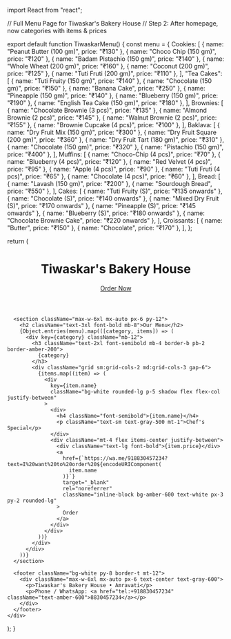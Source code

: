 import React from "react";

// Full Menu Page for Tiwaskar's Bakery House
// Step 2: After homepage, now categories with items & prices

export default function TiwaskarMenu() {
  const menu = {
    Cookies: [
      { name: "Peanut Butter (100 gm)", price: "₹130" },
      { name: "Choco Chip (150 gm)", price: "₹120" },
      { name: "Badam Pistachio (150 gm)", price: "₹140" },
      { name: "Whole Wheat (200 gm)", price: "₹160" },
      { name: "Coconut (200 gm)", price: "₹125" },
      { name: "Tuti Fruti (200 gm)", price: "₹110" },
    ],
    "Tea Cakes": [
      { name: "Tuti Fruity (150 gm)", price: "₹140" },
      { name: "Chocolate (150 gm)", price: "₹150" },
      { name: "Banana Cake", price: "₹250" },
      { name: "Pineapple (150 gm)", price: "₹140" },
      { name: "Blueberry (150 gm)", price: "₹190" },
      { name: "English Tea Cake (150 gm)", price: "₹180" },
    ],
    Brownies: [
      { name: "Chocolate Brownie (3 pcs)", price: "₹135" },
      { name: "Almond Brownie (2 pcs)", price: "₹145" },
      { name: "Walnut Brownie (2 pcs)", price: "₹155" },
      { name: "Brownie Cupcake (4 pcs)", price: "₹100" },
    ],
    Baklava: [
      { name: "Dry Fruit Mix (150 gm)", price: "₹300" },
      { name: "Dry Fruit Square (200 gm)", price: "₹360" },
      { name: "Dry Fruit Tart (180 gm)", price: "₹310" },
      { name: "Chocolate (150 gm)", price: "₹320" },
      { name: "Pistachio (150 gm)", price: "₹400" },
    ],
    Muffins: [
      { name: "Choco-Chip (4 pcs)", price: "₹70" },
      { name: "Blueberry (4 pcs)", price: "₹120" },
      { name: "Red Velvet (4 pcs)", price: "₹95" },
      { name: "Apple (4 pcs)", price: "₹90" },
      { name: "Tuti Fruti (4 pcs)", price: "₹65" },
      { name: "Chocolate (4 pcs)", price: "₹60" },
    ],
    Bread: [
      { name: "Lavash (150 gm)", price: "₹200" },
      { name: "Sourdough Bread", price: "₹550" },
    ],
    Cakes: [
      { name: "Tuti Fruity (S)", price: "₹135 onwards" },
      { name: "Chocolate (S)", price: "₹140 onwards" },
      { name: "Mixed Dry Fruit (S)", price: "₹170 onwards" },
      { name: "Pineapple (S)", price: "₹145 onwards" },
      { name: "Blueberry (S)", price: "₹180 onwards" },
      { name: "Chocolate Brownie Cake", price: "₹220 onwards" },
    ],
    Croissants: [
      { name: "Butter", price: "₹150" },
      { name: "Chocolate", price: "₹170" },
    ],
  };

  return (
    <div className="min-h-screen bg-gradient-to-b from-white to-amber-50 text-gray-800">
      <header className="bg-white shadow sticky top-0 z-30">
        <div className="max-w-6xl mx-auto px-6 py-4 flex items-center justify-between">
          <h1 className="text-xl font-semibold">Tiwaskar's Bakery House</h1>
          <a
            href="https://wa.me/918830457234"
            target="_blank"
            rel="noreferrer"
            className="inline-block bg-amber-500 text-white px-4 py-2 rounded-xl shadow"
          >
            Order Now
          </a>
        </div>
      </header>

      <section className="max-w-6xl mx-auto px-6 py-12">
        <h2 className="text-3xl font-bold mb-8">Our Menu</h2>
        {Object.entries(menu).map(([category, items]) => (
          <div key={category} className="mb-12">
            <h3 className="text-2xl font-semibold mb-4 border-b pb-2 border-amber-200">
              {category}
            </h3>
            <div className="grid sm:grid-cols-2 md:grid-cols-3 gap-6">
              {items.map((item) => (
                <div
                  key={item.name}
                  className="bg-white rounded-lg p-5 shadow flex flex-col justify-between"
                >
                  <div>
                    <h4 className="font-semibold">{item.name}</h4>
                    <p className="text-sm text-gray-500 mt-1">Chef's Special</p>
                  </div>
                  <div className="mt-4 flex items-center justify-between">
                    <div className="text-lg font-bold">{item.price}</div>
                    <a
                      href={`https://wa.me/918830457234?text=I%20want%20to%20order%20${encodeURIComponent(
                        item.name
                      )}`}
                      target="_blank"
                      rel="noreferrer"
                      className="inline-block bg-amber-600 text-white px-3 py-2 rounded-lg"
                    >
                      Order
                    </a>
                  </div>
                </div>
              ))}
            </div>
          </div>
        ))}
      </section>

      <footer className="bg-white py-8 border-t mt-12">
        <div className="max-w-6xl mx-auto px-6 text-center text-gray-600">
          <p>Tiwaskar's Bakery House • Amravati</p>
          <p>Phone / WhatsApp: <a href="tel:+918830457234" className="text-amber-600">8830457234</a></p>
        </div>
      </footer>
    </div>
  );
}
